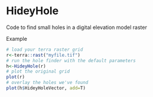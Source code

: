 # HideyHole

Code to find small holes in a digital elevation model raster

Example
```r
# load your terra raster grid
r<-terra::rast("myfile.tif")
# run the hole finder with the default parameters
h<-HideyHole(r)
# plot the original grid
plot(r)
# overlay the holes we've found
plot(h$HideyHoleVector, add=T)
```
